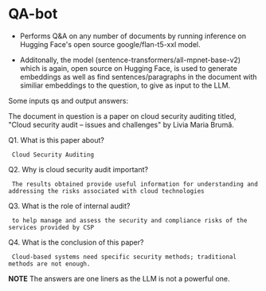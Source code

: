 # QA-bot

- Performs Q&A on any number of documents by running inference on Hugging Face's open source google/flan-t5-xxl model.

- Additonally, the model (sentence-transformers/all-mpnet-base-v2) which is again, open source on Hugging Face, is used to generate embeddings as well as find sentences/paragraphs in the document with similiar embeddings to the question, to give as input to the LLM.

 Some inputs qs and output answers:
 
 The document in question is a paper on cloud security auditing titled, "Cloud security audit – issues and challenges" by Livia Maria Brumă.
 
 Q1. What is this paper about?
 
     Cloud Security Auditing
     
 Q2. Why is cloud security audit important?
 
     The results obtained provide useful information for understanding and addressing the risks associated with cloud technologies

 Q3. What is the role of internal audit?
 
     to help manage and assess the security and compliance risks of the services provided by CSP

 Q4. What is the conclusion of this paper?
 
     Cloud-based systems need specific security methods; traditional methods are not enough.


**NOTE** The answers are one liners as the LLM is not a powerful one.
